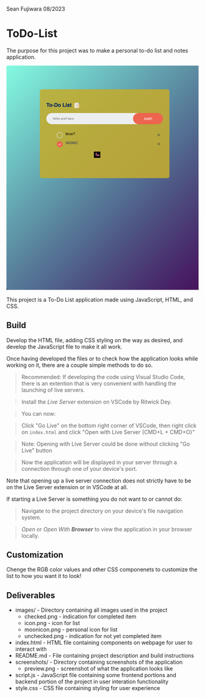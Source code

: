 Sean Fujiwara
08/2023

# ToDo-List
The purpose for this project was to make a personal to-do list and notes application.

![Screenshot](screenshots/preview.png)

This project is a To-Do List application made using JavaScript, HTML, and CSS.

## Build
Develop the HTML file, adding CSS styling on the way as desired, and develop the JavaScript file to make it all work. 

Once having developed the files or to check how the application looks while working on it, there are a couple simple methods to do so.
> Recommended: If developing the code using Visual Studio Code, there is an extention that is very convenient with handling the launching of live servers. 

> Install the *Live Server* extension on VSCode by Ritwick Dey.

> You can now: 

> Click "Go Live" on the bottom right corner of VSCode, then right click on `index.html` and click "Open with Live Server {CMD+L + CMD+O}"

> Note: Opening with Live Server could be done without clicking "Go Live" button

> Now the application will be displayed in your server through a connection through one of your device's port.

Note that opening up a live server connection does not strictly have to be on the Live Server extension or in VSCode at all. 

If starting a Live Server is something you do not want to or cannot do:
> Navigate to the project directory on your device's file navigation system.

> _Open_ or *Open With **_Browser_*** to view the application in your browser locally. 

## Customization
Chenge the RGB color values and other CSS componenets to customize the list to how you want it to look!

## Deliverables
* images/ - Directory containing all images used in the project
  * checked.png - indication for completed item
  * icon.png - icon for list
  * moonicon.png - personal icon for list
  * unchecked.png - indication for not yet completed item
* index.html - HTML file containing components on webpage for user to interact with
* README.md - File containing project description and build instructions
* screenshots/ - Directory containing screenshots of the application
  * preview.png - screenshot of what the application looks like
* script.js - JavaScript file containing some frontend portions and backend portion of the project in user interation functionality
* style.css - CSS file containing styling for user experience